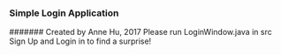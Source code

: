 ### Simple Login Application
####### Created by Anne Hu, 2017
Please run LoginWindow.java in src
Sign Up and Login in to find a surprise!
